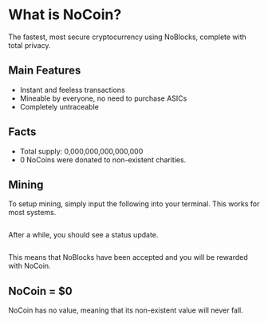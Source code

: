 # What is NoCoin?
The fastest, most secure cryptocurrency using NoBlocks, complete with total privacy. 
## Main Features
- Instant and feeless transactions
- Mineable by everyone, no need to purchase ASICs
- Completely untraceable
## Facts
- Total supply: 0,000,000,000,000,000
- 0 NoCoins were donated to non-existent charities.
## Mining
To setup mining, simply input the following into your terminal. This works for most systems.

```                                                                                
```


After a while, you should see a status update.

```
```

This means that NoBlocks have been accepted and you will be rewarded with NoCoin.
## NoCoin = $0
NoCoin has no value, meaning that its non-existent value will never fall.
